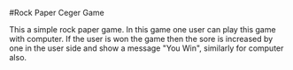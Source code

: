 #Rock Paper Ceger Game

This a simple rock paper game. In this game one user can play this game with computer. If the user is won the game then the sore is increased by one in the user side and show a message "You Win", similarly for computer also.
